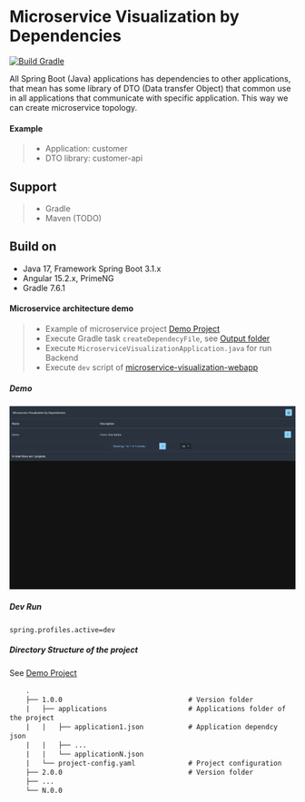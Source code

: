 # Microservice Visualization by Dependencies

[![Build Gradle](https://github.com/rbaul/microservice-visualization/actions/workflows/gradle.yml/badge.svg?branch=main)](https://github.com/rbaul/microservice-visualization/actions/workflows/gradle.yml)

All Spring Boot (Java) applications has dependencies to other applications, that mean has some library of DTO (Data transfer Object) that common use in all applications that communicate with specific application. This way we can create microservice topology.
#### Example
> * Application: customer 
> * DTO library: customer-api

## Support
> * Gradle 
> * Maven (TODO)

## Build on
* Java 17, Framework Spring Boot 3.1.x
* Angular 15.2.x, PrimeNG
* Gradle 7.6.1

#### Microservice architecture demo
> * Example of microservice project [Demo Project](demo)  
> * Execute Gradle task `createDependecyFile`, see [Output folder](result)  
> * Execute `MicroserviceVisualizationApplication.java` for run Backend  
> * Execute `dev` script of [microservice-visualization-webapp](microservice-visualization-webapp)  

##### Demo
![](demo/docs/demo.gif)

##### Dev Run
```
spring.profiles.active=dev
```

##### Directory Structure of the project
See [Demo Project](docker/demo-project)
```
    .
    ├── 1.0.0                               # Version folder
    |   ├── applications                    # Applications folder of the project
    |   |   ├── application1.json           # Application dependcy json
    |   |   ├── ...                 
    |   |   └── applicationN.json
    |   └── project-config.yaml             # Project configuration 
    ├── 2.0.0                               # Version folder
    ├── ...                   
    └── N.0.0

```
